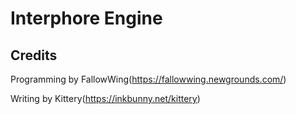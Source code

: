 # Interphore Engine



## Credits

Programming by FallowWing(https://fallowwing.newgrounds.com/)

Writing by Kittery(https://inkbunny.net/kittery)